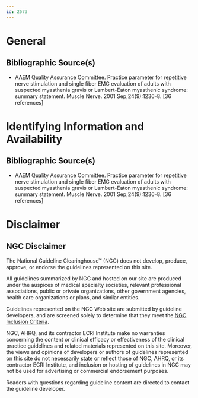 ```yaml
---
id: 2573
---
```


# General

## Bibliographic Source(s)

- AAEM Quality Assurance Committee. Practice parameter for repetitive nerve stimulation and single fiber EMG evaluation of adults with suspected myasthenia gravis or Lambert-Eaton myasthenic syndrome: summary statement. Muscle Nerve. 2001 Sep;24(9):1236-8. [36 references]

# Identifying Information and Availability

## Bibliographic Source(s)

- AAEM Quality Assurance Committee. Practice parameter for repetitive nerve stimulation and single fiber EMG evaluation of adults with suspected myasthenia gravis or Lambert-Eaton myasthenic syndrome: summary statement. Muscle Nerve. 2001 Sep;24(9):1236-8. [36 references]

# Disclaimer

## NGC Disclaimer

The National Guideline Clearinghouse™ (NGC) does not develop, produce, approve, or endorse the guidelines represented on this site.

All guidelines summarized by NGC and hosted on our site are produced under the auspices of medical specialty societies, relevant professional associations, public or private organizations, other government agencies, health care organizations or plans, and similar entities.

Guidelines represented on the NGC Web site are submitted by guideline developers, and are screened solely to determine that they meet the [NGC Inclusion Criteria](/help-and-about/summaries/inclusion-criteria).

NGC, AHRQ, and its contractor ECRI Institute make no warranties concerning the content or clinical efficacy or effectiveness of the clinical practice guidelines and related materials represented on this site. Moreover, the views and opinions of developers or authors of guidelines represented on this site do not necessarily state or reflect those of NGC, AHRQ, or its contractor ECRI Institute, and inclusion or hosting of guidelines in NGC may not be used for advertising or commercial endorsement purposes.

Readers with questions regarding guideline content are directed to contact the guideline developer.

